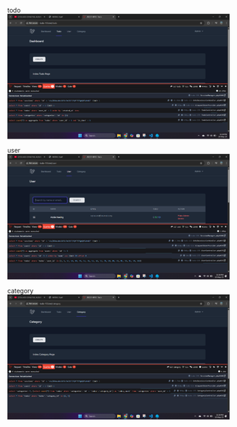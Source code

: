 todo
![alt text](<screnshoot/tugas9/Screenshot 2025-05-19 233846.png>)

user
![alt text](<screnshoot/tugas9/Screenshot 2025-05-19 233853.png>)

category
![alt text](<screnshoot/tugas9/Screenshot 2025-05-19 233900.png>)
